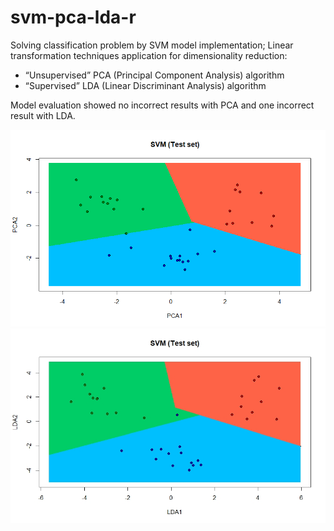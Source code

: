# svm-pca-lda-r
Solving classification problem by SVM model implementation;  Linear transformation techniques application for dimensionality reduction:

- “Unsupervised” PCA (Principal Component Analysis) algorithm 
- “Supervised” LDA (Linear Discriminant Analysis) algorithm

Model evaluation  showed no incorrect results with PCA and one incorrect result with LDA.

![Image](https://github.com/AnnaShestova/svm-pca-lda-r/blob/master/test_svm_r.png?raw=true)
![Image](https://github.com/AnnaShestova/svm-pca-lda-r/blob/master/svm-lda.jpeg?raw=true)
